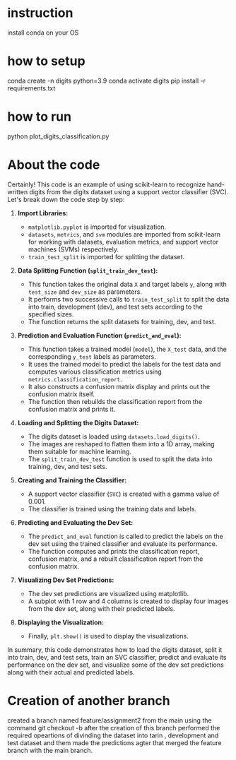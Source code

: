 # instruction
install conda on your OS 

# how to setup
conda create -n digits python=3.9
conda activate digits
pip install -r requirements.txt


# how to run
python plot_digits_classification.py


# About the code
Certainly! This code is an example of using scikit-learn to recognize hand-written digits from the digits dataset using a support vector classifier (SVC). Let's break down the code step by step:

1. **Import Libraries:**
   - `matplotlib.pyplot` is imported for visualization.
   - `datasets`, `metrics`, and `svm` modules are imported from scikit-learn for working with datasets, evaluation metrics, and support vector machines (SVMs) respectively.
   - `train_test_split` is imported for splitting the dataset.

2. **Data Splitting Function (`split_train_dev_test`):**
   - This function takes the original data `X` and target labels `y`, along with `test_size` and `dev_size` as parameters.
   - It performs two successive calls to `train_test_split` to split the data into train, development (dev), and test sets according to the specified sizes.
   - The function returns the split datasets for training, dev, and test.

3. **Prediction and Evaluation Function (`predict_and_eval`):**
   - This function takes a trained model (`model`), the `X_test` data, and the corresponding `y_test` labels as parameters.
   - It uses the trained model to predict the labels for the test data and computes various classification metrics using `metrics.classification_report`.
   - It also constructs a confusion matrix display and prints out the confusion matrix itself.
   - The function then rebuilds the classification report from the confusion matrix and prints it.

4. **Loading and Splitting the Digits Dataset:**
   - The digits dataset is loaded using `datasets.load_digits()`.
   - The images are reshaped to flatten them into a 1D array, making them suitable for machine learning.
   - The `split_train_dev_test` function is used to split the data into training, dev, and test sets.

5. **Creating and Training the Classifier:**
   - A support vector classifier (`SVC`) is created with a gamma value of 0.001.
   - The classifier is trained using the training data and labels.

6. **Predicting and Evaluating the Dev Set:**
   - The `predict_and_eval` function is called to predict the labels on the dev set using the trained classifier and evaluate its performance.
   - The function computes and prints the classification report, confusion matrix, and a rebuilt classification report from the confusion matrix.

7. **Visualizing Dev Set Predictions:**
   - The dev set predictions are visualized using matplotlib.
   - A subplot with 1 row and 4 columns is created to display four images from the dev set, along with their predicted labels.

8. **Displaying the Visualization:**
   - Finally, `plt.show()` is used to display the visualizations.

In summary, this code demonstrates how to load the digits dataset, split it into train, dev, and test sets, train an SVC classifier, predict and evaluate its performance on the dev set, and visualize some of the dev set predictions along with their actual and predicted labels.

# Creation of another branch
created a branch named feature/assignment2 from the main
using the command 
git checkout -b <branch-name>
after the creation of this branch performed the required opeartions of divinding the dataset into tarin , development and test dataset and them made the predictions 
agter that merged the feature branch with the main branch.